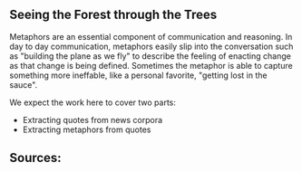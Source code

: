 ## Seeing the Forest through the Trees

Metaphors are an essential component of communication and reasoning. In day to day communication, metaphors easily slip into the conversation such as "building the plane as we fly" to describe the feeling of enacting change as that change is being defined. Sometimes the metaphor is able to capture something more ineffable, like a personal favorite, "getting lost in the sauce".

We expect the work here to cover two parts:
- Extracting quotes from news corpora
- Extracting metaphors from quotes

Sources:
--